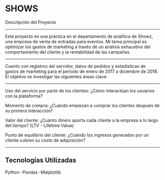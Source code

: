# SHOWS
Descripción del Proyecto
__________________________________________________________________________________________________________________________________________________________________________________________
Este proyecto es una práctica en el departamento de analítica de Showz, una empresa de venta de entradas para eventos. Mi tarea principal es optimizar los gastos de marketing a través de un análisis exhaustivo del comportamiento del cliente y la rentabilidad de las campañas.

__________________________________________________________________________________________________________________________________________________________________________________________
Cuento con registros del servidor, datos de pedidos y estadísticas de gastos de marketing para el período de enero de 2017 a diciembre de 2018. El objetivo es investigar las siguientes áreas clave:
__________________________________________________________________________________________________________________________________________________________________________________________
Uso del servicio por parte de los clientes: ¿Cómo interactúan los usuarios con la plataforma?

Momento de compra: ¿Cuándo empiezan a comprar los clientes después de su primera interacción?

Valor del cliente: ¿Cuánto dinero aporta cada cliente a la empresa a lo largo del tiempo? (LTV - Lifetime Value)

Punto de equilibrio del cliente: ¿Cuándo los ingresos generados por un cliente cubren su costo de adquisición?
____________________________________________________________________________________________________________________________________________________________________________________________
## Tecnologías Utilizadas
Python
 -Pandas
 -Matplotlib
 
